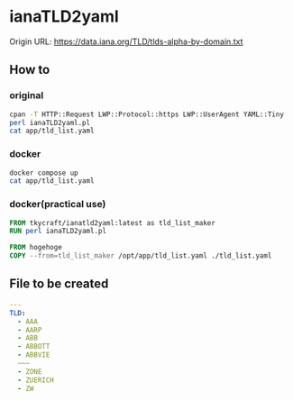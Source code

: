 # ianaTLD2yaml
Origin URL: https://data.iana.org/TLD/tlds-alpha-by-domain.txt

## How to
### original
```bash
cpan -T HTTP::Request LWP::Protocol::https LWP::UserAgent YAML::Tiny
perl ianaTLD2yaml.pl
cat app/tld_list.yaml
```

### docker
```bash
docker compose up
cat app/tld_list.yaml
```

### docker(practical use)
```Dockerfile
FROM tkycraft/ianatld2yaml:latest as tld_list_maker
RUN perl ianaTLD2yaml.pl

FROM hogehoge
COPY --from=tld_list_maker /opt/app/tld_list.yaml ./tld_list.yaml
```

## File to be created
```yaml
---
TLD:
  - AAA
  - AARP
  - ABB
  - ABBOTT
  - ABBVIE
  ~~~
  - ZONE
  - ZUERICH
  - ZW
```
